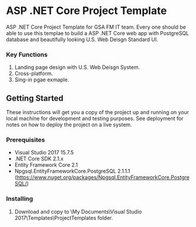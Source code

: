 # ASP .NET Core Project Template
ASP .NET Core Project Template for GSA FM IT team.  Every one should be able to use this templae to build a ASP .NET Core web app with PostgreSQL database and beautifully looking U.S. Web Deisgn Standard UI. 

### Key Functions 
1. Landing page design with U.S. Web Deisgn System.
2. Cross-platform.
3. Sing-in pgae exmaple.


## Getting Started
These instructions will get you a copy of the project up and running on your local machine for development and testing purposes. See deployment for notes on how to deploy the project on a live system.

### Prerequisites
- Visual Studio 2017 15.7.5
- .NET Core SDK 2.1.x
- Entity Framework Core 2.1
- Npgsql.EntityFrameworkCore.PostgreSQL 2.1.1.1 (https://www.nuget.org/packages/Npgsql.EntityFrameworkCore.PostgreSQL/)

### Installing
1. Download and copy to \My Documents\Visual Studio 2017\Templates\ProjectTemplates folder.
